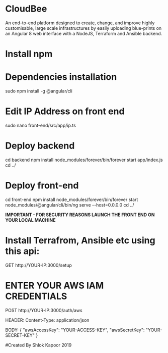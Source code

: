 # CloudBee

An end-to-end platform designed to create, change, and improve highly customisable, large scale infrastructures by easily uploading blue-prints on an Angular 8 web interface with a NodeJS, Terraform and Ansible backend.

# Install npm

# Dependencies installation

sudo npm install -g @angular/cli

# Edit IP Address on front end
sudo nano front-end/src/app/ip.ts

# Deploy backend
cd backend
npm install
node_modules/forever/bin/forever start app/index.js
cd ../

# Deploy front-end
cd front-end
npm install node_modules/forever/bin/forever start node_modules/@angular/cli/bin/ng serve --host=0.0.0.0
cd ../

**IMPORTANT - FOR SECURITY REASONS LAUNCH THE FRONT END ON YOUR LOCAL MACHINE**

# Install Terrafrom, Ansible etc using this api:

GET http://YOUR-IP:3000/setup

# ENTER YOUR AWS IAM CREDENTIALS

POST http://YOUR-IP:3000/auth/aws

HEADER:
Content-Type: application/json

BODY:
{
	"awsAccessKey": "YOUR-ACCESS-KEY",
	"awsSecretKey": "YOUR-SECRET-KEY"
}

#Created By Shlok Kapoor 2019
